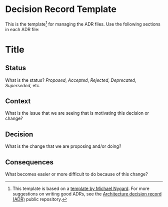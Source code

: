 <!--
    Copyright 2022-2024 TII (SSRC) and the Ghaf contributors
    SPDX-License-Identifier: CC-BY-SA-4.0
-->

# Decision Record Template

This is the template[^note1] for managing the ADR files. Use the following sections in each ADR file:


# Title


## Status

What is the status? *Proposed*, *Accepted*, *Rejected*, *Deprecated*, *Superseded*, etc.


## Context

What is the issue that we are seeing that is motivating this decision or change?


## Decision

What is the change that we are proposing and/or doing?


## Consequences

What becomes easier or more difficult to do because of this change?


[^note1]: This template is based on a [template by Michael Nygard](https://github.com/joelparkerhenderson/architecture-decision-record/tree/main/locales/en/templates/decision-record-template-by-michael-nygard). For more suggestions on writing good ADRs, see the [Architecture decision record (ADR)](https://github.com/joelparkerhenderson/architecture-decision-record/tree/main?tab=readme-ov-file#suggestions-for-writing-good-adrs) public repository.

